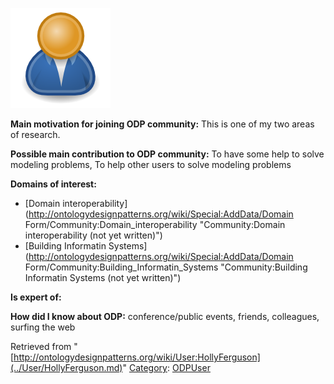 [![Image:ODPUser.png](../images/a/a6/ODPUser.png)](../Image/ODPUser.png.md "Image:ODPUser.png")




  





__Main motivation for joining ODP community:__ This is one of my two areas of research.


__Possible main contribution to ODP community:__ To have some help to solve modeling problems, To help other users to solve modeling problems


__Domains of interest:__



* [Domain interoperability](http://ontologydesignpatterns.org/wiki/Special:AddData/Domain Form/Community:Domain_interoperability "Community:Domain interoperability (not yet written)")
* [Building Informatin Systems](http://ontologydesignpatterns.org/wiki/Special:AddData/Domain Form/Community:Building_Informatin_Systems "Community:Building Informatin Systems (not yet written)")


__Is expert of:__


  

__How did I know about ODP:__ conference/public events, friends, colleagues, surfing the web






Retrieved from "[http://ontologydesignpatterns.org/wiki/User:HollyFerguson](../User/HollyFerguson.md)"
 [Category](http://ontologydesignpatterns.org/wiki/Special:Categories "Special:Categories"): [ODPUser](../Category/ODPUser.md "Category:ODPUser")